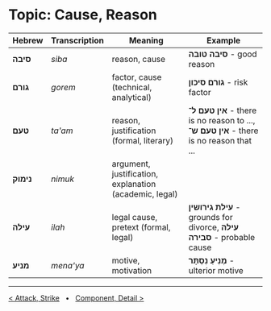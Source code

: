 # Topic: Cause, Reason

| **Hebrew** | **Transcription** |  **Meaning**            | **Example** |
| -------------- | --------------- | -------------------------- | -------- |
| **סיבה**           | *siba*            | reason, cause              | **סיבה טובה** - good reason |
| **גורם**           | *gorem*           | factor, cause (technical, analytical) | **גורם סיכון** - risk factor |
| **טעם**            | *ta'am*           | reason, justification (formal, literary)     | **אין טעם ל־** - there is no reason to ..., **אין טעם ש־** - there is no reason that ... |
| **נימוק**          | *nimuk*           | argument, justification, explanation (academic, legal) | |
| **עילה**           | *ilah*            | legal cause, pretext (formal, legal)   | **עילת גירושין** - grounds for divorce, **עילה סבירה** - probable cause |
| **מניע**           | *mena'ya*         | motive, motivation         | **מְנִיעַ נִסְתָּר** - ulterior motive |

---

[< Attack, Strike](./attack-strike.md) &nbsp; • &nbsp; [Component, Detail >](./component-detail.md)
